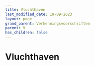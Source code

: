 ```yaml
---
title: Vluchthaven
last_modified_date: 19-09-2023
layout: page
grand_parent: Verkenningsvoorschriften
parent: V
has_children: false
---
```


Vluchthaven
===========

